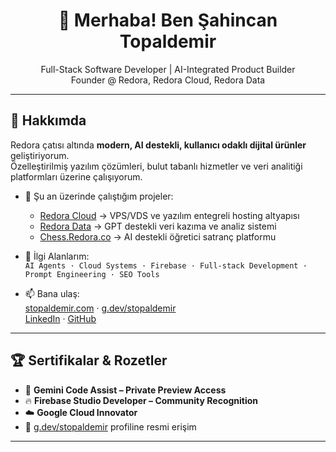 <h1 align="center">👋 Merhaba! Ben Şahincan Topaldemir</h1>

<p align="center">
  Full-Stack Software Developer | AI-Integrated Product Builder<br>
  Founder @ Redora, Redora Cloud, Redora Data
</p>

---

## 🚀 Hakkımda

Redora çatısı altında **modern, AI destekli, kullanıcı odaklı dijital ürünler** geliştiriyorum.  
Özelleştirilmiş yazılım çözümleri, bulut tabanlı hizmetler ve veri analitiği platformları üzerine çalışıyorum.

- 🔭 Şu an üzerinde çalıştığım projeler:
  - [Redora Cloud](https://cloud.redora.co) → VPS/VDS ve yazılım entegreli hosting altyapısı
  - [Redora Data](https://data.redora.co) → GPT destekli veri kazıma ve analiz sistemi
  - [Chess.Redora.co](https://chess.redora.co) → AI destekli öğretici satranç platformu

- 🧠 İlgi Alanlarım:  
  `AI Agents · Cloud Systems · Firebase · Full-stack Development · Prompt Engineering · SEO Tools`

- 📫 Bana ulaş:  
  [stopaldemir.com](https://stopaldemir.com) · [g.dev/stopaldemir](https://g.dev/stopaldemir)  
  [LinkedIn](https://www.linkedin.com/in/stopaldemir) · [GitHub](https://github.com/stopaldemir)

---

## 🏆 Sertifikalar & Rozetler

- 🧠 **Gemini Code Assist – Private Preview Access**  
- 🔥 **Firebase Studio Developer – Community Recognition**  
- ☁️ **Google Cloud Innovator**  
- 🧬 [g.dev/stopaldemir](https://g.dev/stopaldemir) profiline resmi erişim

---
<!--
## 📂 Öne Çıkan Projeler

| Proje | Açıklama |
|-------|----------|
| 🔗 [redora-gpt-scraper](https://github.com/stopaldemir/redora-gpt-scraper) | Gemini ile entegre web veri kazıyıcı (Redora Data'nın altyapısı) |


> 💡 Daha fazla için repolara göz atın veya beni takip edin!
-->




